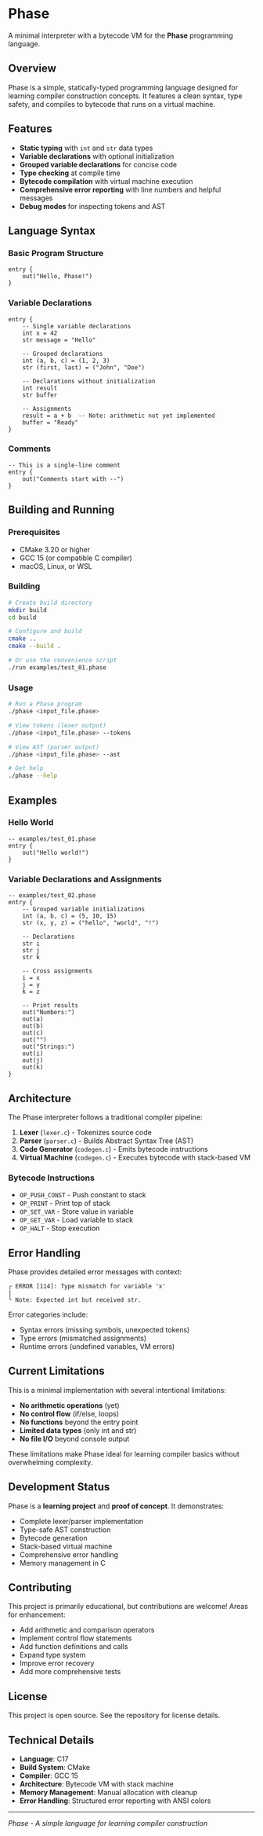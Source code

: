 # Phase

A minimal interpreter with a bytecode VM for the **Phase** programming language.

## Overview

Phase is a simple, statically-typed programming language designed for learning compiler construction concepts. It features a clean syntax, type safety, and compiles to bytecode that runs on a virtual machine.

## Features

- **Static typing** with `int` and `str` data types
- **Variable declarations** with optional initialization
- **Grouped variable declarations** for concise code
- **Type checking** at compile time
- **Bytecode compilation** with virtual machine execution
- **Comprehensive error reporting** with line numbers and helpful messages
- **Debug modes** for inspecting tokens and AST

## Language Syntax

### Basic Program Structure
```phase
entry {
    out("Hello, Phase!")
}
```

### Variable Declarations
```phase
entry {
    -- Single variable declarations
    int x = 42
    str message = "Hello"
    
    -- Grouped declarations
    int (a, b, c) = (1, 2, 3)
    str (first, last) = ("John", "Doe")
    
    -- Declarations without initialization
    int result
    str buffer
    
    -- Assignments
    result = a + b  -- Note: arithmetic not yet implemented
    buffer = "Ready"
}
```

### Comments
```phase
-- This is a single-line comment
entry {
    out("Comments start with --")
}
```

## Building and Running

### Prerequisites
- CMake 3.20 or higher
- GCC 15 (or compatible C compiler)
- macOS, Linux, or WSL

### Building
```bash
# Create build directory
mkdir build
cd build

# Configure and build
cmake ..
cmake --build .

# Or use the convenience script
./run examples/test_01.phase
```

### Usage
```bash
# Run a Phase program
./phase <input_file.phase>

# View tokens (lexer output)
./phase <input_file.phase> --tokens

# View AST (parser output)
./phase <input_file.phase> --ast

# Get help
./phase --help
```

## Examples

### Hello World
```phase
-- examples/test_01.phase
entry {
    out("Hello world!")
}
```

### Variable Declarations and Assignments
```phase
-- examples/test_02.phase
entry {
    -- Grouped variable initializations
    int (a, b, c) = (5, 10, 15)
    str (x, y, z) = ("hello", "world", "!")

    -- Declarations
    str i
    str j
    str k

    -- Cross assignments
    i = x
    j = y
    k = z

    -- Print results
    out("Numbers:")
    out(a)
    out(b)
    out(c)
    out("")
    out("Strings:")
    out(i)
    out(j)
    out(k)
}
```

## Architecture

The Phase interpreter follows a traditional compiler pipeline:

1. **Lexer** (`lexer.c`) - Tokenizes source code
2. **Parser** (`parser.c`) - Builds Abstract Syntax Tree (AST)
3. **Code Generator** (`codegen.c`) - Emits bytecode instructions
4. **Virtual Machine** (`codegen.c`) - Executes bytecode with stack-based VM

### Bytecode Instructions
- `OP_PUSH_CONST` - Push constant to stack
- `OP_PRINT` - Print top of stack
- `OP_SET_VAR` - Store value in variable
- `OP_GET_VAR` - Load variable to stack
- `OP_HALT` - Stop execution

## Error Handling

Phase provides detailed error messages with context:

```
╭ ERROR [114]: Type mismatch for variable 'x'
|
╰ Note: Expected int but received str.
```

Error categories include:
- Syntax errors (missing symbols, unexpected tokens)
- Type errors (mismatched assignments)
- Runtime errors (undefined variables, VM errors)

## Current Limitations

This is a minimal implementation with several intentional limitations:

- **No arithmetic operations** (yet)
- **No control flow** (if/else, loops)
- **No functions** beyond the entry point
- **Limited data types** (only int and str)
- **No file I/O** beyond console output

These limitations make Phase ideal for learning compiler basics without overwhelming complexity.

## Development Status

Phase is a **learning project** and **proof of concept**. It demonstrates:

- Complete lexer/parser implementation
- Type-safe AST construction
- Bytecode generation
- Stack-based virtual machine
- Comprehensive error handling
- Memory management in C

## Contributing

This project is primarily educational, but contributions are welcome! Areas for enhancement:

- Add arithmetic and comparison operators
- Implement control flow statements
- Add function definitions and calls
- Expand type system
- Improve error recovery
- Add more comprehensive tests

## License

This project is open source. See the repository for license details.

## Technical Details

- **Language**: C17
- **Build System**: CMake
- **Compiler**: GCC 15
- **Architecture**: Bytecode VM with stack machine
- **Memory Management**: Manual allocation with cleanup
- **Error Handling**: Structured error reporting with ANSI colors

---

*Phase - A simple language for learning compiler construction*